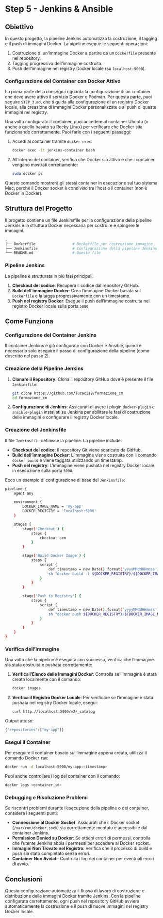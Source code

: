 # Step 5 - Jenkins & Ansible

## Obiettivo

In questo progetto, la pipeline Jenkins automatizza la costruzione, il tagging e il push di immagini Docker. La pipeline esegue le seguenti operazioni:
1. Costruzione di un'immagine Docker a partire da un `Dockerfile` presente nel repository.
2. Tagging progressivo dell'immagine costruita.
3. Push dell'immagine nel registry Docker locale (su `localhost:5000`).

### Configurazione del Container con Docker Attivo

La prima parte della consegna riguarda la configurazione di un container che deve avere attivo il servizio Docker o Podman. Per questa parte, puoi seguire `STEP_3.md`, che ti guida alla configurazione di un registry Docker locale, alla creazione di immagini Docker personalizzate e al push di queste immagini nel registry.

Una volta configurato il container, puoi accedere al container Ubuntu (o anche a quello basato su Rocky Linux) per verificare che Docker stia funzionando correttamente. Puoi farlo con i seguenti passaggi:
1. Accedi al container tramite `docker exec`:
   ```bash
   docker exec -it jenkins-container bash
   ```

2. All’interno del container, verifica che Docker sia attivo e che i container vengano mostrati correttamente:
   ```bash
   sudo docker ps
   ```

Questo comando mostrerà gli stessi container in esecuzione sul tuo sistema Mac, perché il Docker socket è condiviso tra l’host e il container (non è Docker in Docker).

## Struttura del Progetto

Il progetto contiene un file Jenkinsfile per la configurazione della pipeline Jenkins e la struttura Docker necessaria per costruire e spingere le immagini.
```bash
.
├── Dockerfile                 # Dockerfile per costruzione immagine
├── Jenkinsfile                # Configurazione della pipeline Jenkins
└── README.md                  # Questo file
```

### Pipeline Jenkins

La pipeline è strutturata in più fasi principali:
1. **Checkout del codice**: Recupera il codice dal repository GitHub.
2. **Build dell’immagine Docker**: Crea l’immagine Docker basata sul `Dockerfile` e la tagga progressivamente con un timestamp.
3. **Push nel registry Docker**: Esegue il push dell’immagine costruita nel registro Docker locale sulla porta `5000`.

## Come Funziona

### Configurazione del Container Jenkins

Il container Jenkins è già configurato con Docker e Ansible, quindi è necessario solo eseguire il passo di configurazione della pipeline (come descritto nel passo 2).

### Creazione della Pipeline Jenkins

1. **Clonare il Repository**:
Clona il repository GitHub dove è presente il file `Jenkinsfile`:
   ```bash
   git clone https://github.com/lucacis8/formazione_cm
   cd formazione_cm
   ```

2. **Configurazione di Jenkins**:
Assicurati di avere i plugin `docker-plugin` e `ansible-plugin` installati su Jenkins per abilitare le fasi di costruzione delle immagini e configurare il registry Docker locale.

### Creazione del Jenkinsfile

Il file `Jenkinsfile` definisce la pipeline. La pipeline include:
- **Checkout del codice**: Il repository Git viene scaricato da GitHub.
- **Build dell’immagine Docker**: L’immagine viene costruita con il comando `docker build` e viene taggata utilizzando un timestamp.
- **Push nel registry**: L’immagine viene pushata nel registry Docker locale in esecuzione sulla porta `5000`.

Ecco un esempio di configurazione di base del `Jenkinsfile`:
```bash
pipeline {
    agent any

    environment {
        DOCKER_IMAGE_NAME = 'my-app'
        DOCKER_REGISTRY = 'localhost:5000'
    }

    stages {
        stage('Checkout') {
            steps {
                checkout scm
            }
        }

        stage('Build Docker Image') {
            steps {
                script {
                    def timestamp = new Date().format('yyyyMMddHHmmss')
                    sh "docker build -t ${DOCKER_REGISTRY}/${DOCKER_IMAGE_NAME}:${timestamp} ."
                }
            }
        }

        stage('Push to Registry') {
            steps {
                script {
                    def timestamp = new Date().format('yyyyMMddHHmmss')
                    sh "docker push ${DOCKER_REGISTRY}/${DOCKER_IMAGE_NAME}:${timestamp}"
                }
            }
        }
    }
}
```

### Verifica dell’Immagine

Una volta che la pipeline è eseguita con successo, verifica che l’immagine sia stata costruita e pushata correttamente:
1. **Verifica l’Elenco delle Immagini Docker**:
Controlla se l’immagine è stata creata localmente con il comando:
   ```bash
   docker images
   ```

2. **Verifica il Registro Docker Locale**:
Per verificare se l’immagine è stata pushata nel registry Docker locale, esegui:
   ```bash
   curl http://localhost:5000/v2/_catalog
   ```

Output atteso:
   ```bash
   {"repositories":["my-app"]}
   ```

### Esegui il Container

Per eseguire il container basato sull’immagine appena creata, utilizza il comando Docker `run`:
   ```bash
   docker run -d localhost:5000/my-app:<timestamp>
   ```

Puoi anche controllare i log del container con il comando:
   ```bash
   docker logs <container_id>
   ```

### Debugging e Risoluzione Problemi

Se riscontri problemi durante l’esecuzione della pipeline o dei container, considera i seguenti punti:
- **Connessione al Docker Socket**: Assicurati che il Docker socket (`/var/run/docker.sock`) sia correttamente montato e accessibile dal container Jenkins.
- **Permission Denied su Docker**: Se ottieni errori di permessi, controlla che l’utente Jenkins abbia i permessi per accedere al Docker socket.
- **Immagini Non Trovate nel Registro**: Verifica che il processo di build e push sia stato completato senza errori.
- **Container Non Avviati**: Controlla i log dei container per eventuali errori di avvio.

## Conclusioni

Questa configurazione automatizza il flusso di lavoro di costruzione e distribuzione delle immagini Docker tramite Jenkins. Con la pipeline configurata correttamente, ogni push nel repository GitHub avvierà automaticamente la costruzione e il push di nuove immagini nel registry Docker locale.

